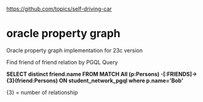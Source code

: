 https://github.com/topics/self-driving-car


# oracle property graph
Oracle property graph implementation for 23c version

Find friend of friend relation by PGQL Query

**SELECT distinct friend.name FROM MATCH All (p:Persons) -[:FRIENDS]-> {3}(friend:Persons) ON student_network_pgql
where p.name='Bob'**

{3} = number of relationship 
